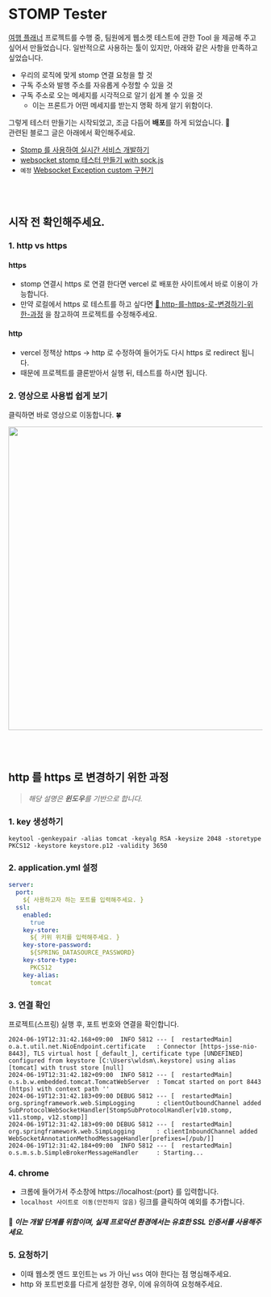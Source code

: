 # STOMP Tester
[여행 플래너](https://github.com/planner-project/backend) 프로젝트를 수행 중, 팀원에게 웹소켓 테스트에 관한 Tool 을 제공해 주고 싶어서 만들었습니다.
일반적으로 사용하는 툴이 있지만, 아래와 같은 사항을 만족하고 싶었습니다.
- 우리의 로직에 맞게 stomp 연결 요청을 할 것
- 구독 주소와 발행 주소를 자유롭게 수정할 수 있을 것
- 구독 주소로 오는 메세지를 시각적으로 알기 쉽게 볼 수 있을 것
  - 이는 프론트가 어떤 메세지를 받는지 명확 하게 알기 위함이다.

그렇게 테스터 만들기는 시작되었고, 조금 다듬어 **배포**를 하게 되었습니다. 🎉 <br>
관련된 블로그 글은 아래에서 확인해주세요.
- [Stomp 를 사용하여 실시간 서비스 개발하기](https://sieunnnn.oopy.io/3be9e794-ec26-4b59-979d-4e79c8dc9542)
- [websocket stomp 테스터 만들기 with sock.js](https://sieunnnn.oopy.io/309cf08f-0cf9-4fed-97c4-6a777fa9509a)
- `예정` [Websocket Exception custom 구현기](https://sieunnnn.oopy.io/c7935a1f-4346-4693-a61b-963fb745e088)

<br>
<br>

## 시작 전 확인해주세요.
### 1. http vs https
#### https
- stomp 연결시 https 로 연결 한다면 vercel 로 배포한 사이트에서 바로 이용이 가능합니다.
- 만약 로컬에서 https 로 테스트를 하고 싶다면  [🔗 http-를-https-로-변경하기-위한-과정](#http-를-https-로-변경하기-위한-과정) 을 참고하여 프로젝트를 수정해주세요.

#### http
- vercel 정책상 https -> http 로 수정하여 들어가도 다시 https 로 redirect 됩니다.
- 때문에 프로젝트를 클론받아서 실행 뒤, 테스트를 하시면 됩니다.

### 2. 영상으로 사용법 쉽게 보기
클릭하면 바로 영상으로 이동합니다. 🍀 <br>

<a href="https://www.youtube.com/watch?v=NXSc0LCAlmg"><img src="https://github.com/sieunnnn/websocketTester/assets/119668620/cf52b489-78d3-42b2-9a17-be71ea2a8ea0" width=600 /></a>

<br>
<br>

## http 를 https 로 변경하기 위한 과정
> _해당 설명은 **윈도우**를 기반으로 합니다._

### 1. key 생성하기
```
keytool -genkeypair -alias tomcat -keyalg RSA -keysize 2048 -storetype PKCS12 -keystore keystore.p12 -validity 3650
```

### 2. application.yml 설정
```yaml
server:
  port:
    ${ 사용하고자 하는 포트를 입력해주세요. }
  ssl:
    enabled:
      true
    key-store:
      ${ 키위 위치를 입력해주세요. }
    key-store-password:
      ${SPRING_DATASOURCE_PASSWORD}
    key-store-type:
      PKCS12
    key-alias:
      tomcat
```

### 3. 연결 확인
프로젝트(스프링) 실행 후, 포트 번호와 연결을 확인합니다.
```
2024-06-19T12:31:42.168+09:00  INFO 5812 --- [  restartedMain] o.a.t.util.net.NioEndpoint.certificate   : Connector [https-jsse-nio-8443], TLS virtual host [_default_], certificate type [UNDEFINED] configured from keystore [C:\Users\wldsm\.keystore] using alias [tomcat] with trust store [null]
2024-06-19T12:31:42.182+09:00  INFO 5812 --- [  restartedMain] o.s.b.w.embedded.tomcat.TomcatWebServer  : Tomcat started on port 8443 (https) with context path ''
2024-06-19T12:31:42.183+09:00 DEBUG 5812 --- [  restartedMain] org.springframework.web.SimpLogging      : clientOutboundChannel added SubProtocolWebSocketHandler[StompSubProtocolHandler[v10.stomp, v11.stomp, v12.stomp]]
2024-06-19T12:31:42.183+09:00 DEBUG 5812 --- [  restartedMain] org.springframework.web.SimpLogging      : clientInboundChannel added WebSocketAnnotationMethodMessageHandler[prefixes=[/pub/]]
2024-06-19T12:31:42.184+09:00  INFO 5812 --- [  restartedMain] o.s.m.s.b.SimpleBrokerMessageHandler     : Starting...
```


### 4. chrome
- 크롬에 들어가서 주소창에 https://localhost:{port} 를 입력합니다.
- `localhost 사이트로 이동(안전하지 않음)` 링크를 클릭하여 예외를 추가합니다.

#### 🙏 _이는 개발 단계를 위함이며, 실제 프로덕션 환경에서는 유효한 SSL 인증서를 사용해주세요._

### 5. 요청하기
- 이때 웹소켓 엔드 포인트는 `ws` 가 아닌 `wss` 여야 한다는 점 명심해주세요.
- http 와 포트번호를 다르게 설정한 경우, 이에 유의하여 요청해주세요.
